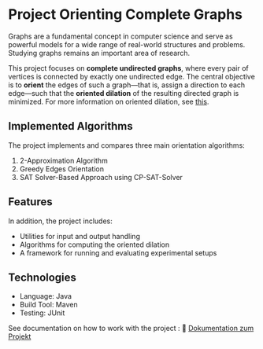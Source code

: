 # Project Orienting Complete Graphs

Graphs are a fundamental concept in computer science and serve as powerful models for a wide range of real-world structures and problems. Studying graphs remains an important area of research.

This project focuses on **complete undirected graphs**, where every pair of vertices is connected by exactly one undirected edge. The central objective is to **orient** the edges of such a graph—that is, assign a direction to each edge—such that the **oriented dilation** of the resulting directed graph is minimized.  For more information on oriented dilation, see [this](https://drops.dagstuhl.de/entities/document/10.4230/LIPIcs.ESA.2023.26).

## Implemented Algorithms

The project implements and compares three main orientation algorithms:

1. 2-Approximation Algorithm
2. Greedy Edges Orientation
3. SAT Solver-Based Approach using CP-SAT-Solver 

## Features

In addition, the project includes:

- Utilities for input and output handling
- Algorithms for computing the oriented dilation
- A framework for running and evaluating experimental setups

## Technologies

- Language: Java  
- Build Tool: Maven  
- Testing: JUnit

See documentation on how to work with the project : 📄 [Dokumentation zum Projekt](/Dokumentation.md)
